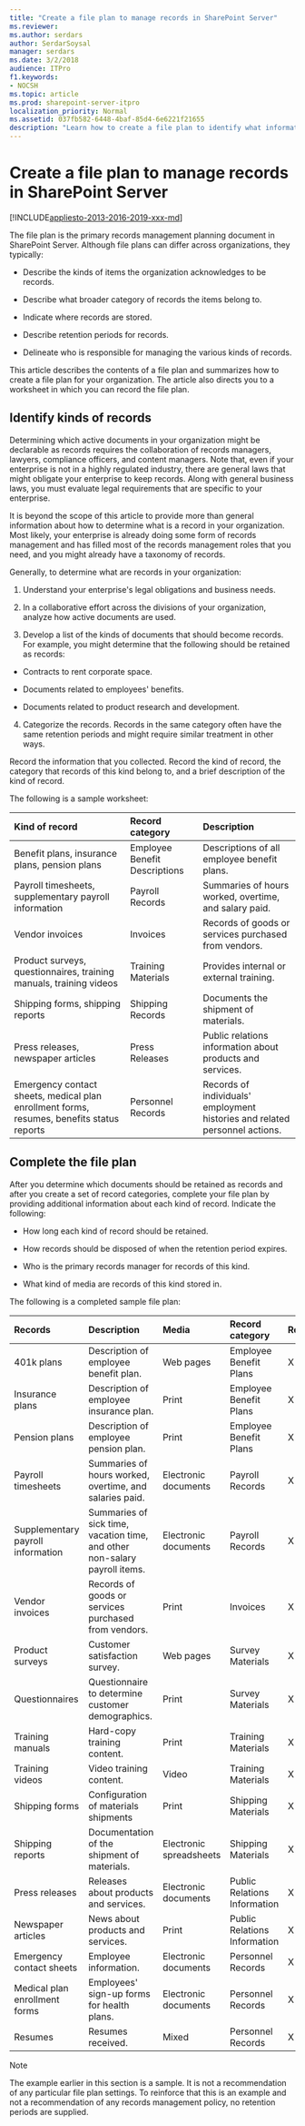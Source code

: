 ```yaml
---
title: "Create a file plan to manage records in SharePoint Server"
ms.reviewer: 
ms.author: serdars
author: SerdarSoysal
manager: serdars
ms.date: 3/2/2018
audience: ITPro
f1.keywords:
- NOCSH
ms.topic: article
ms.prod: sharepoint-server-itpro
localization_priority: Normal
ms.assetid: 037fb582-6448-4baf-85d4-6e6221f21655
description: "Learn how to create a file plan to identify what information that you will keep as records."
---
```


# Create a file plan to manage records in SharePoint Server

[!INCLUDE[appliesto-2013-2016-2019-xxx-md](../includes/appliesto-2013-2016-2019-xxx-md.md)] 
  
The file plan is the primary records management planning document in SharePoint Server. Although file plans can differ across organizations, they typically:
  
- Describe the kinds of items the organization acknowledges to be records.
    
- Describe what broader category of records the items belong to.
    
- Indicate where records are stored.
    
- Describe retention periods for records.
    
- Delineate who is responsible for managing the various kinds of records.
    
This article describes the contents of a file plan and summarizes how to create a file plan for your organization. The article also directs you to a worksheet in which you can record the file plan.
  
## Identify kinds of records
<a name="section2"> </a>

Determining which active documents in your organization might be declarable as records requires the collaboration of records managers, lawyers, compliance officers, and content managers. Note that, even if your enterprise is not in a highly regulated industry, there are general laws that might obligate your enterprise to keep records. Along with general business laws, you must evaluate legal requirements that are specific to your enterprise.
  
It is beyond the scope of this article to provide more than general information about how to determine what is a record in your organization. Most likely, your enterprise is already doing some form of records management and has filled most of the records management roles that you need, and you might already have a taxonomy of records.
  
Generally, to determine what are records in your organization:
  
1. Understand your enterprise's legal obligations and business needs.
    
2. In a collaborative effort across the divisions of your organization, analyze how active documents are used.
    
3. Develop a list of the kinds of documents that should become records. For example, you might determine that the following should be retained as records:
    
  - Contracts to rent corporate space.
    
  - Documents related to employees' benefits.
    
  - Documents related to product research and development.
    
4. Categorize the records. Records in the same category often have the same retention periods and might require similar treatment in other ways.
    
Record the information that you collected. Record the kind of record, the category that records of this kind belong to, and a brief description of the kind of record.
  
The following is a sample worksheet:
  
|**Kind of record**|**Record category**|**Description**|
|:-----|:-----|:-----|
|Benefit plans, insurance plans, pension plans  <br/> |Employee Benefit Descriptions  <br/> |Descriptions of all employee benefit plans.  <br/> |
|Payroll timesheets, supplementary payroll information  <br/> |Payroll Records  <br/> |Summaries of hours worked, overtime, and salary paid.  <br/> |
|Vendor invoices  <br/> |Invoices  <br/> |Records of goods or services purchased from vendors.  <br/> |
|Product surveys, questionnaires, training manuals, training videos  <br/> |Training Materials  <br/> |Provides internal or external training.  <br/> |
|Shipping forms, shipping reports  <br/> |Shipping Records  <br/> |Documents the shipment of materials.  <br/> |
|Press releases, newspaper articles  <br/> |Press Releases  <br/> |Public relations information about products and services.  <br/> |
|Emergency contact sheets, medical plan enrollment forms, resumes, benefits status reports  <br/> |Personnel Records  <br/> |Records of individuals' employment histories and related personnel actions.  <br/> |
   
## Complete the file plan
<a name="section3"> </a>

After you determine which documents should be retained as records and after you create a set of record categories, complete your file plan by providing additional information about each kind of record. Indicate the following:
  
- How long each kind of record should be retained.
    
- How records should be disposed of when the retention period expires.
    
- Who is the primary records manager for records of this kind.
    
- What kind of media are records of this kind stored in.
    
The following is a completed sample file plan:
  
|**Records**|**Description**|**Media**|**Record category**|**Retention**|**Disposition**|**Contact**|
|:-----|:-----|:-----|:-----|:-----|:-----|:-----|
|401k plans  <br/> |Description of employee benefit plan.  <br/> |Web pages  <br/> |Employee Benefit Plans  <br/> |X years  <br/> |None  <br/> |Kathi Flood  <br/> |
|Insurance plans  <br/> |Description of employee insurance plan.  <br/> |Print  <br/> |Employee Benefit Plans  <br/> |X years  <br/> |None  <br/> |Reshma Patel  <br/> |
|Pension plans  <br/> |Description of employee pension plan.  <br/> |Print  <br/> |Employee Benefit Plans  <br/> |X years  <br/> |None  <br/> |Reshma Patel  <br/> |
|Payroll timesheets  <br/> |Summaries of hours worked, overtime, and salaries paid.  <br/> |Electronic documents  <br/> |Payroll Records  <br/> |X years  <br/> |Destroy  <br/> |Reshma Patel  <br/> |
|Supplementary payroll information  <br/> |Summaries of sick time, vacation time, and other non-salary payroll items.  <br/> |Electronic documents  <br/> |Payroll Records  <br/> |X years  <br/> |Destroy  <br/> |Reshma Patel  <br/> |
|Vendor invoices  <br/> |Records of goods or services purchased from vendors.  <br/> |Print  <br/> |Invoices  <br/> |X years  <br/> |Destroy  <br/> |Eric Lang  <br/> |
|Product surveys  <br/> |Customer satisfaction survey.  <br/> |Web pages  <br/> |Survey Materials  <br/> |X years  <br/> |Archive  <br/> |Molly Dempsey  <br/> |
|Questionnaires  <br/> |Questionnaire to determine customer demographics.  <br/> |Print  <br/> |Survey Materials  <br/> |X years  <br/> |Archive  <br/> |Molly Dempsey  <br/> |
|Training manuals  <br/> |Hard-copy training content.  <br/> |Print  <br/> |Training Materials  <br/> |X years  <br/> |Destroy  <br/> |Molly Dempsey  <br/> |
|Training videos  <br/> |Video training content.  <br/> |Video  <br/> |Training Materials  <br/> |X years  <br/> |Destroy  <br/> |Molly Dempsey  <br/> |
|Shipping forms  <br/> |Configuration of materials shipments  <br/> |Print  <br/> |Shipping Materials  <br/> |X years  <br/> |Destroy  <br/> |Eric Lang  <br/> |
|Shipping reports  <br/> |Documentation of the shipment of materials.  <br/> |Electronic spreadsheets  <br/> |Shipping Materials  <br/> |X years  <br/> |Destroy  <br/> |Eric Lang  <br/> |
|Press releases  <br/> |Releases about products and services.  <br/> |Electronic documents  <br/> |Public Relations Information  <br/> |X years  <br/> |Archive  <br/> |Molly Dempsey  <br/> |
|Newspaper articles  <br/> |News about products and services.  <br/> |Print  <br/> |Public Relations Information  <br/> |X years  <br/> |Archive  <br/> |Molly Dempsey  <br/> |
|Emergency contact sheets  <br/> |Employee information.  <br/> |Electronic documents  <br/> |Personnel Records  <br/> |X years  <br/> |Destroy  <br/> |Reshma Patel  <br/> |
|Medical plan enrollment forms  <br/> |Employees' sign-up forms for health plans.  <br/> |Electronic documents  <br/> |Personnel Records  <br/> |X years  <br/> |Destroy  <br/> |Reshma Patel  <br/> |
|Resumes  <br/> |Resumes received.  <br/> |Mixed  <br/> |Personnel Records  <br/> |X years  <br/> |Destroy  <br/> |Reshma Patel  <br/> |
   
> [!NOTE]
> The example earlier in this section is a sample. It is not a recommendation of any particular file plan settings. To reinforce that this is an example and not a recommendation of any records management policy, no retention periods are supplied. 
  

